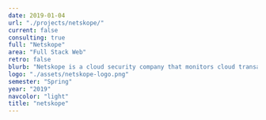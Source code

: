 ```yaml
---
date: 2019-01-04
url: "./projects/netskope/"
current: false
consulting: true
full: "Netskope"
area: "Full Stack Web"
retro: false
blurb: "Netskope is a cloud security company that monitors cloud transactions for companies like Airbnb and Nvidia. We will be building a standalone web application to perform data analysis on security logs and make them easier to understand."
logo: "./assets/netskope-logo.png"
semester: "Spring"
year: "2019"
navcolor: "light"
title: "netskope"
---
```

